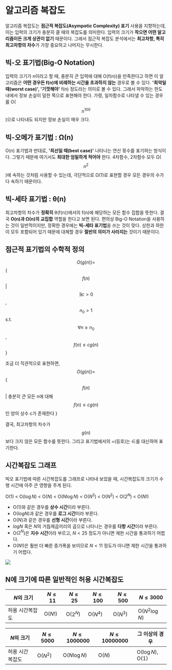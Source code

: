 # 알고리즘 복잡도
알고리즘 복잡도는 **점근적 복잡도(Asympotic Complexity) 표기** 사용을 지향하는데, 이는 입력의 크기가 충분히 클 때의 복잡도를 의미한다. 입력의 크기가 **작으면 어떤 알고리즘이든 크게 상관이 없기** 때문이다. 그래서 점근적 복잡도 분석에서는 **최고차항, 특히 최고차항의 차수**&ZeroWidthSpace;가 가장 중요하고 나머지는 무시한다.

## 빅-오 표기법(Big-O Notation)
입력의 크기가 n이라고 할 때, 충분히 큰 입력에 대해 O(f(n))을 만족한다고 하면 이 알고리즘은 **어떤 경우든 f(n)에 비례하는 시간을 초과하지 않는** 경우로 볼 수 있다. **'최악일 때(worst case)', '기껏해야'** f(n) 정도라는 의미로 볼 수 있다. 그래서 파악하는 한도 내에서 정보 손실이 덜한 쪽으로 표현해야 한다. 가령, 일차함수로 나타낼 수 있는 경우를 O($$n^{100}$$)으로 나타내도 되지만 정보 손실이 매우 크다.

## 빅-오메가 표기법 : Ω(n)
O(n) 표기법과 반대로, **'최선일 때(best case)'** 나타나는 연산 횟수를 표기하는 방식이다. 그렇기 때문에 여기서도 **최대한 엄밀하게 적어야** 한다. 4차함수, 2차함수 모두 Ω($$n^{2}$$)에 속하는 것처럼 사용할 수 있는데, 극단적으로 Ω(1)로 표현할 경우 모든 경우의 수가 다 속하기 때문이다.


## 빅-세타 표기법 : θ(n)
최고차항의 차수가 **정확히** θ(f(n))에서의 f(n)에 해당하는 모든 함수 집합을 뜻한다. 결국 **O(n)과 Ω(n)의 교집합** 역할을 한다고 보면 된다. 편의상 Big-O Notation을 사용하는 것이 일반적이지만, 정확한 경우에는 **빅-세타 표기법**&ZeroWidthSpace;을 쓰는 것이 맞다. 상한과 하한이 모두 포함되어 있기 때문에 대체할 경우 **절반의 의미가 사라지는** 것이기 때문이다. 

## 점근적 표기법의 수학적 정의

$$O(g(n)) =$$ { $$f(n)$$ | $$∃c >0$$, $$n_{0} > 1$$ s.t. $$∀n≥n_{0}$$, $$f(n) ≤ cg(n)$$ }

조금 더 직관적으로 표현하면,
$$O(g(n)) =$$ { $$f(n)$$ | 충분히 큰 모든 n에 대해 
$$f(n) ≤ cg(n)$$인 양의 상수 c가 존재한다 }   

결국, 최고차항의 차수가 $$g(n)$$보다 크지 않은 모든 함수를 뜻한다. 그리고 표기법에서의 =(등호)는 ∈를 대신하여 표기한다.

## 시간복잡도 그래프
빅오 표기법에 따른 시간복잡도를 그래프로 나타내 보았을 때, 시간복잡도의 크기가 수행 시간에 아주 큰 영향을 주게 된다.

O(1) < O($\log{N}$) < O($N$) < O($N\log{N}$) < O($N^2$) < O($N^2$) < O($2^N$) < O($N!$)

- O(1)와 같은 경우를 **상수 시간**이라 부른다.
- O($logN$)과 같은 경우를 **로그 시간**이라 부른다.
- O($N$)과 같은 경우를 **선형 시간**이라 부른다.
- $logN$ 혹은 $N$의 거듭제곱끼리의 곱으로 나타나는 경우를 **다항 시간**이라 부른다.
- O($2^N$)은 **지수 시간**이라 부르고, $N<25$ 정도가 아니면 제한 시간을 통과하기 어렵다.
- O($N!$)은 훨씬 더 빠른 증가폭을 보이므로 $N<11$ 정도가 아니면 제한 시간을 통과하기 어렵다.


![](https://velog.velcdn.com/images/aoi-aoba/post/925b71f4-301e-4f67-b684-6c766a4ae148/image.png)

## N에 크기에 따른 일반적인 허용 시간복잡도

| $N$의 크기 | $N≤11$ | $N≤25$ | $N≤100$ | $N≤500$ | $N≤3000$ |
| --- | --- | --- | --- | --- | --- |
| 허용 시간복잡도 | O($N!$) | O($2^N$) | O($N^4$)  | O($N^3$)  | O($N^2\log{N}$)  |

| $N$의 크기 | $N≤5000$ | $N≤1000000$ | $N≤10000000$ | 그 이상의 경우 |
| --- | --- | --- | --- | --- |
| 허용 시간복잡도 | O($N^2$)  | O($N\log{N}$)  | O($N$)  | O($\log{N}$),  O(1) |
